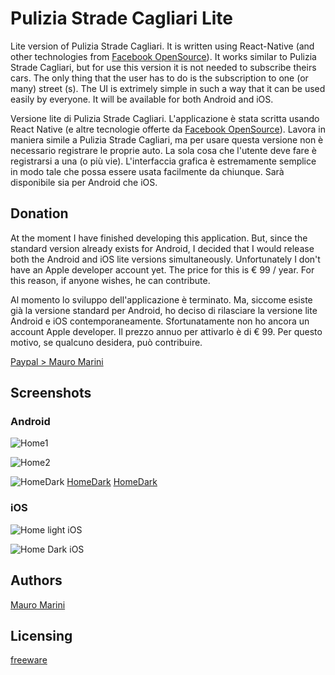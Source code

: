 # Pulizia Strade Cagliari Lite

Lite version of Pulizia Strade Cagliari. It is written using React-Native (and other technologies from [Facebook OpenSource](https://opensource.facebook.com)).
It works similar to Pulizia Strade Cagliari, but for use this version it is not needed to subscribe theirs cars. 
The only thing that the user has to do is the subscription to one (or many) street (s). The UI is extrimely simple in such a way that it can be used easily by everyone.
It will be available for both Android and iOS.


Versione lite di Pulizia Strade Cagliari. L'applicazione è stata scritta usando React Native (e altre tecnologie offerte da [Facebook OpenSource](https://opensource.facebook.com)).
Lavora in maniera simile a Pulizia Strade Cagliari, ma per usare questa versione non è necessario registrare le proprie auto.
La sola cosa che l'utente deve fare è registrarsi a una (o più vie). L'interfaccia grafica è estremamente semplice in modo tale che possa essere usata facilmente da chiunque.
Sarà disponibile sia per Android che iOS.

## Donation

At the moment I have finished developing this application. But, since the standard version already exists for Android, I decided that I would release both the Android and iOS lite versions simultaneously. Unfortunately I don't have an Apple developer account yet. The price for this is € 99 / year. For this reason, if anyone wishes, he can contribute.


Al momento lo sviluppo dell'applicazione è terminato. Ma, siccome esiste già la versione standard per Android, ho deciso di rilasciare la versione lite Android e iOS contemporaneamente. Sfortunatamente non ho ancora un account Apple developer. Il prezzo annuo per attivarlo è di € 99. Per questo motivo, se qualcuno desidera, può contribuire.


[Paypal > Mauro Marini](https://paypal.me/marinimau)

## Screenshots
### Android
![Home1](https://lh4.googleusercontent.com/BU8jL4Gq8FdKFFWlu0Au-rBTJ_wqVkBexuLQZKcEfqqWy7Fn8-gUzzgWOKZCNofWrDLbTNihyxHFbUr2ZXck=w2880-h1506)

![Home2](https://lh3.googleusercontent.com/f3_vZc3jOmGosRp1kq60NBytluIBO5qbdA78iEqvM1ToufW04STWc8bflZ951cQuTUv_wcIR9NaP4Cjmipv5oR_B61ocvYYus_m2Qa80SAN-WcsD5DgD446szbV9URyTG7M2moP0nF93fpYQP2_yZVI763bbIbRFJs-gjyBOpqlgzpIScW2d0VsR76WzUF2-gjHQEV8-vy5uI-3PtCLWtDU4dezj0KBJivy5Bvo8RG1RBAdGsfDALFfG4plDkQx3BX4HXZmeAEnDQBoEjUew2Z24yCif9hysQVDcsZ7a6QCEvti2Hnd6wX6s3zJlrm1BPVUuPN96NkYYWepEUWiABD-akmVssDNNLAPuQbMTNWYGf_AmHM9djBqNPzJMaBwF6OgL5JDOn5aj0UtOYe31Zn-syB1aD-BqE_7Ea3yJtEAGDXBI4CBwR90hYqwnfz7ableg_mlpwfhA6EI1SVO58jrAhnmwUfgkWZ8-p4YO3Y58OOARL7hg05zM5hKj3Y8g-XYYvdX1nffEvlAr6CvxISWafTQjq8Scac0rCDVg3z901vYoMGJh8prLz7y1IXsra8Tg23itJYpAiaP0Tv1IvF4LDYBGgRiA8R1oRONdDAQwCcIouG0bHttxdfOiMUKXEeJIxImeci-NEbQ0rZRU547R-j4xEYlNGO0rXAGYafBqvpvs__FbhVhr2ldBmB4=w2880-h1506-ft)

![HomeDark](https://www.grazia.it/content/uploads/2019/10/Pixel-foto-notturne.jpg)
[HomeDark](blob:https://web.telegram.org/5d550d10-da41-a342-a78c-c5c066153f00)
[HomeDark](blob:https://web.telegram.org/5d550d10-da41-a342-a78c-c5c066153f00)

### iOS

![Home light iOS](https://lh3.googleusercontent.com/KHIK1IV1sKdRXXIs09w3nUSIhnU_-aae8EsNxFJcSwh35OiZEMzRmbR2fE6cSaAShywQuDgxm1gzujBZDv40VqBYXli0MHm1YcHmPO-5K-ZdM0gpavs_8kZAtAJUrTvj3vl6w4wBCtTiJ-U68XDD6PBdI4RcjOmDGTl662lCl1CRhEv42-395Hlh2xcd2pwy08Br8XYH3J7sEBLY03MpUmWiXZa7NmeS3dqcUd96YJp6g2W3ORnEIbXwJTd_S4-S0Y2dViKMHksLP3KpYEIrpFIqLBtBrtxqtJ_obofq98_GXBvguOdHZ2Dqz6AvEjFUaj739xFGxveJYSAMJ7BfT1gcp2bGLFW9W-TYB2hwpp1893miPgpIHduK9AJbhnHJD7ybEc624LkDlyy0pWE_9CDuTGTQVK1R-DGrA3cLV7v-jDMOCJ4OQSIctbzuFE8Ymile6_b3SgbEDB6jssv1cdaCE1blm-Hbuvllj86oLbG3u6uXR9VXfewuXZ3vq7jyArdA_hsD-s4FovuXZHurTgYQOijZZpha7a6L9zBJShbNVbS01OPWUCC0DzrAXVCoC1XvIHX5Hf918SJ65_VKe20GXzRpLJJelw53ZeM4nqfXUkicrwCkHGhntFwnutnjGGdfFFMp1Rp7Coi0OpB2qSlzp_f5T1fupkCEHkyjDL47aGwJpFyNS9l_Lwb1XOI=w2880-h884-ft)

![Home Dark iOS](https://lh3.googleusercontent.com/Pyn8CutukGiuMxN0uWAxC2E1-Q2IuQmCBcoISZ-bwlus_sbUdusYi4Dng0TvhtvfqVRoOCYuEs69X1poUV_8AamQBF1WT0q0T5vLGCPwrlD1D4u2vk2H1z0KEPla_3wJO-vtAunPK0oIvKo8VY_20tBVAYfQhXg8aazm0Eu4vOazHIvudy64X5ljBkUaTUbMMX-8JcPh0iVeACo893X1hcB7Z4No3sm0OOn1EZpQKnsOgvxyDVTvPacmp76bLwL7zJM_asI3NJdW8EmEYLEuh5vYMSyqiOtB3DfOh8PKFsje4PfQvBQHAid5NvxCJytORVO2zB8GTyLqnFS4y-WI-Hj7yVbW7LVyExNDX9bdJBKILpY2uUXmVOtHP3CieJA024W-COu25Y-0GymOcL6tVmNlZCwTmKq4qw6ZBpa7Qx9szZTgiv1Kuu4kfMllNE_DaaW_fF2ADxWiskGR-EpjLPkhJP5XFkQXSmbUr-wfTbMiuZIy4aDkd_5Szpwu9nNCbpclsYC7clhAVFKSBDgayX4Panpp0O07QQzh3ekshU8_vpffpHNr5mEgdIVOtNq9FHAzA-2pT3FBjkC4soVgSGxQfmYbuH2ytSJSkG6ykM5XMezcxKhCh_OFuzs4c7Vn28HJ_TWg537epMi11XnOI0VJ71FIHNapKGWY_xDUW2drP4zxZH7j9zRjD4ii5JI=w2880-h1506-ft)

## Authors

[Mauro Marini](https://github.com/marinimau)


## Licensing

[freeware](https://en.wikipedia.org/wiki/Freeware)
